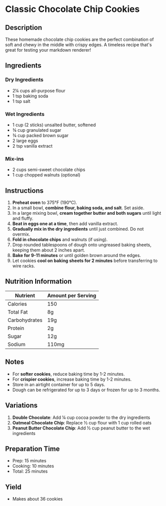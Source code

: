 # Classic Chocolate Chip Cookies

## Description
These homemade chocolate chip cookies are the perfect combination of soft and chewy in the middle with crispy edges. A timeless recipe that's great for testing your markdown renderer!

## Ingredients

### Dry Ingredients
- 2¼ cups all-purpose flour
- 1 tsp baking soda
- 1 tsp salt

### Wet Ingredients
- 1 cup (2 sticks) unsalted butter, softened
- ¾ cup granulated sugar
- ¾ cup packed brown sugar
- 2 large eggs
- 2 tsp vanilla extract

### Mix-ins
- 2 cups semi-sweet chocolate chips
- 1 cup chopped walnuts (optional)

## Instructions

1. **Preheat oven** to 375°F (190°C).
2. In a small bowl, **combine flour, baking soda, and salt**. Set aside.
3. In a large mixing bowl, **cream together butter and both sugars** until light and fluffy.
4. **Beat in eggs one at a time**, then add vanilla extract.
5. **Gradually mix in the dry ingredients** until just combined. Do not overmix.
6. **Fold in chocolate chips** and walnuts (if using).
7. Drop rounded tablespoons of dough onto ungreased baking sheets, keeping them about 2 inches apart.
8. **Bake for 9-11 minutes** or until golden brown around the edges.
9. Let cookies **cool on baking sheets for 2 minutes** before transferring to wire racks.

## Nutrition Information

| Nutrient | Amount per Serving |
|----------|--------------------|
| Calories | 150 |
| Total Fat | 8g |
| Carbohydrates | 19g |
| Protein | 2g |
| Sugar | 12g |
| Sodium | 110mg |

## Notes

* For **softer cookies**, reduce baking time by 1-2 minutes.
* For **crispier cookies**, increase baking time by 1-2 minutes.
* Store in an airtight container for up to 5 days.
* Dough can be refrigerated for up to 3 days or frozen for up to 3 months.

## Variations

1. **Double Chocolate**: Add ¼ cup cocoa powder to the dry ingredients
2. **Oatmeal Chocolate Chip**: Replace ½ cup flour with 1 cup rolled oats
3. **Peanut Butter Chocolate Chip**: Add ½ cup peanut butter to the wet ingredients

## Preparation Time
- Prep: 15 minutes
- Cooking: 10 minutes
- Total: 25 minutes

## Yield
- Makes about 36 cookies